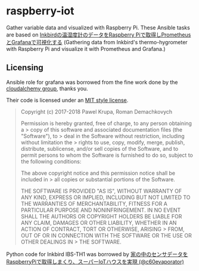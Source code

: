 # raspberry-iot

Gather variable data and visualized with Raspberry Pi.
These Ansible tasks are based on [Inkbirdの温湿度計のデータをRaspberry Piで取得しPrometheusとGrafanaで可視化する](https://qiita.com/revsystem/items/4097d0ff447913e2675a)
(Gathering data from Inkbird's thermo-hygrometer with Raspberry Pi and visualize it with Prometheus and Grafana.)

## Licensing

Ansible role for grafana was borrowed from the fine work done by the [cloudalchemy group](https://github.com/cloudalchemy/ansible-grafana), thanks you.

Their code is licensed under an [MIT style license](https://github.com/cloudalchemy/ansible-grafana/blob/master/LICENSE).

> Copyright (c) 2017-2018 Pawel Krupa, Roman Demachkovych
>
> Permission is hereby granted, free of charge, to any person obtaining a > copy
> of this software and associated documentation files (the "Software"), to > deal
> in the Software without restriction, including without limitation the > rights
> to use, copy, modify, merge, publish, distribute, sublicense, and/or sell
> copies of the Software, and to permit persons to whom the Software is
> furnished to do so, subject to the following conditions:
>
> The above copyright notice and this permission notice shall be included in > all
> copies or substantial portions of the Software.
>
> THE SOFTWARE IS PROVIDED "AS IS", WITHOUT WARRANTY OF ANY KIND, EXPRESS OR
> IMPLIED, INCLUDING BUT NOT LIMITED TO THE WARRANTIES OF MERCHANTABILITY,
> FITNESS FOR A PARTICULAR PURPOSE AND NONINFRINGEMENT. IN NO EVENT SHALL THE
> AUTHORS OR COPYRIGHT HOLDERS BE LIABLE FOR ANY CLAIM, DAMAGES OR OTHER
> LIABILITY, WHETHER IN AN ACTION OF CONTRACT, TORT OR OTHERWISE, ARISING > FROM,
> OUT OF OR IN CONNECTION WITH THE SOFTWARE OR THE USE OR OTHER DEALINGS IN > THE
> SOFTWARE.

Python code for Inkbird IBS-TH1 was borrowed by [家の中のセンサデータをRaspberryPiで取得しまくり、スーパーIoTハウスを実現 (@c60evaporator)](https://qiita.com/c60evaporator/items/283d0569eba58830f86e)
